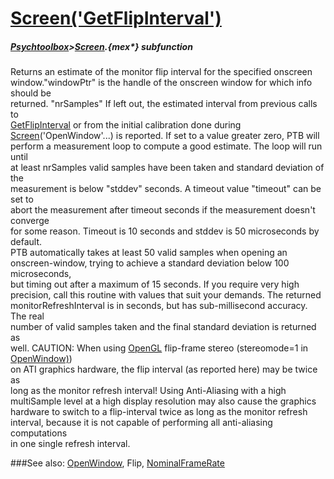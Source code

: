 # [Screen('GetFlipInterval')](Screen-GetFlipInterval) 
##### [Psychtoolbox](Psychtoolbox)>[Screen](Screen).{mex*} subfunction


Returns an estimate of the monitor flip interval for the specified onscreen  
window."windowPtr" is the handle of the onscreen window for which info should be  
returned. "nrSamples" If left out, the estimated interval from previous calls to  
[GetFlipInterval](GetFlipInterval) or from the initial calibration done during  
[Screen](Screen)('OpenWindow'...) is reported. If set to a value greater zero, PTB will  
perform a measurement loop to compute a good estimate. The loop will run until  
at least nrSamples valid samples have been taken and standard deviation of the  
measurement is below "stddev" seconds. A timeout value "timeout" can be set to  
abort the measurement after timeout seconds if the measurement doesn't converge  
for some reason. Timeout is 10 seconds and stddev is 50 microseconds by default.  
PTB automatically takes at least 50 valid samples when opening an  
onscreen-window, trying to achieve a standard deviation below 100 microseconds,  
but timing out after a maximum of 15 seconds. If you require very high  
precision, call this routine with values that suit your demands. The returned  
monitorRefreshInterval is in seconds, but has sub-millisecond accuracy. The real  
number of valid samples taken and the final standard deviation is returned as  
well. CAUTION: When using [OpenGL](OpenGL) flip-frame stereo (stereomode=1 in [OpenWindow)](OpenWindow))  
on ATI graphics hardware, the flip interval (as reported here) may be twice as  
long as the monitor refresh interval! Using Anti-Aliasing with a high  
multiSample level at a high display resolution may also cause the graphics  
hardware to switch to a flip-interval twice as long as the monitor refresh  
interval, because it is not capable of performing all anti-aliasing computations  
in one single refresh interval.   


###See also:
[OpenWindow](Screen-OpenWindow), Flip, [NominalFrameRate](Screen-NominalFrameRate)
